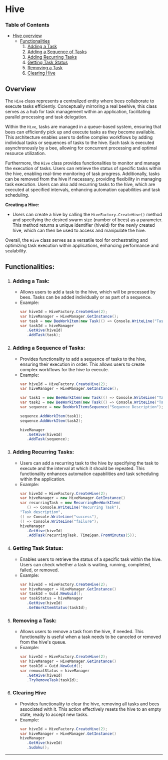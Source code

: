 # Hive

### Table of Contents
- [Hive overview](#hive-documentation)
  - [Functionalities](#functionalities)
    1. [Adding a Task](#adding-a-task)
    2. [Adding a Sequence of Tasks](#adding-a-sequence-of-tasks)
    3. [Adding Recurring Tasks](#adding-recurring-tasks)
    4. [Getting Task Status](#getting-task-status)
    5. [Removing a Task](#removing-a-task)
    6. [Clearing Hive](#clearing-hive)

## Overview 

The `Hive` class represents a centralized entity where bees collaborate to execute tasks efficiently. Conceptually mirroring a real beehive, this class serves as a hub for task management within an application, facilitating parallel processing and task delegation.

Within the `Hive`, tasks are managed in a queue-based system, ensuring that bees can efficiently pick up and execute tasks as they become available. This architecture enables users to define complex workflows by adding individual tasks or sequences of tasks to the hive. Each task is executed asynchronously by a bee, allowing for concurrent processing and optimal resource utilization.

Furthermore, the `Hive` class provides functionalities to monitor and manage the execution of tasks. Users can retrieve the status of specific tasks within the hive, enabling real-time monitoring of task progress. Additionally, tasks can be removed from the hive if necessary, providing flexibility in managing task execution. Users can also add recurring tasks to the hive, which are executed at specified intervals, enhancing automation capabilities and task scheduling.

**Creating a Hive:**
   - Users can create a hive by calling the `HiveFactory.CreateHive()` method and specifying the desired swarm size (number of bees) as a parameter. This method returns a unique identifier (hiveId) for the newly created hive, which can then be used to access and manipulate the hive.

Overall, the `Hive` class serves as a versatile tool for orchestrating and optimizing task execution within applications, enhancing performance and scalability.

## Functionalities:

1. ### Adding a Task: ###
   - Allows users to add a task to the hive, which will be processed by bees. Tasks can be added individually or as part of a sequence.
   - Example:
     ```csharp
     var hiveId = HiveFactory.CreateHive(2);
     var hiveManager = HiveManager.GetInstance();
     var task = new BeeWorkItem(new Task(() => Console.WriteLine("Task executed")));
     var taskId = hiveManager
        .GetHive(hiveId)
        .AddTask(task);
     ```

2. ### Adding a Sequence of Tasks: ###
   - Provides functionality to add a sequence of tasks to the hive, ensuring their execution in order. This allows users to create complex workflows for the hive to execute.
   - Example:
     ```csharp
     var hiveId = HiveFactory.CreateHive(2);
     var hiveManager = HiveManager.GetInstance();
     
     var task1 = new BeeWorkItem(new Task(() => Console.WriteLine("Task 1 executed")));
     var task2 = new BeeWorkItem(new Task(() => Console.WriteLine("Task 2 executed")));
     var sequence = new BeeWorkItemsSequence("Sequence Description");

     sequence.AddWorkItem(task1);
     sequence.AddWorkItem(task2);

     hiveManager
        .GetHive(hiveId)
        .AddTask(sequence);
     ```

3. ### Adding Recurring Tasks: ###
   - Users can add a recurring task to the hive by specifying the task to execute and the interval at which it should be repeated. This functionality enhances automation capabilities and task scheduling within the application.
   - Example:
     ```csharp
     var hiveId = HiveFactory.CreateHive(2);
     var hiveManager = new HiveManager.GetInstance()
     var recurringTask = new RecurringBeeWorkItem(
        () => Console.WriteLine("Recurring Task"), 
     "Task description", 
     () => Console.WriteLine("success"), 
     () => Console.WriteLine("failure");
     hiveManager
        .GetHive(hiveId)
        .AddTask(recurringTask, TimeSpan.FromMinutes(5));
     ```

4. ### Getting Task Status: ###
   - Enables users to retrieve the status of a specific task within the hive. Users can check whether a task is waiting, running, completed, failed, or removed.
   - Example:
     ```csharp
     var hiveId = HiveFactory.CreateHive(2);
     var hiveManager = HiveManager.GetInstance()
     var taskId = Guid.NewGuid(); 
     var taskStatus = hiveManager
        .GetHive(hiveId)
        .GetWorkItemStatus(taskId);
     ```

5. ### Removing a Task: ###
   - Allows users to remove a task from the hive, if needed. This functionality is useful when a task needs to be canceled or removed from the hive's queue.
   - Example:
     ```csharp
     var hiveId = HiveFactory.CreateHive(2);
     var hiveManager = HiveManager.GetInstance()
     var taskId = Guid.NewGuid(); 
     var removalStatus = hiveManager
        .GetHive(hiveId)
        .TryRemoveTask(taskId);
     ```

6. ### Clearing Hive
   - Provides functionality to clear the hive, removing all tasks and bees associated with it. This action effectively resets the hive to an empty state, ready to accept new tasks.
   - Example:
     ```csharp
     var hiveId = HiveFactory.CreateHive(2);
     var hiveManager = HiveManager.GetInstance()
     hiveManager
        .GetHive(hiveId)
        .Sudoku();
     ```

---